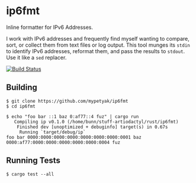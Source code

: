 # ip6fmt
Inline formatter for IPv6 Addresses.

I work with IPv6 addresses and frequently find myself wanting to compare, sort, or collect them from text files or log output.  This tool munges its `stdin` to identify IPv6 addresses, reformat them, and pass the results to `stdout`.  Use it like a `sed` replacer.

[![Build Status](https://travis-ci.org/mypetyak/ip6fmt.svg?branch=master)](https://travis-ci.org/mypetyak/ip6fmt)

## Building

```
$ git clone https://github.com/mypetyak/ip6fmt
$ cd ip6fmt

$ echo "foo bar ::1 baz 0:af77::4 fuz" | cargo run
   Compiling ip v0.1.0 (/home/bunn/stuff-artiodactyl/rust/ip6fmt)
    Finished dev [unoptimized + debuginfo] target(s) in 0.67s
     Running `target/debug/ip`
foo bar 0000:0000:0000:0000:0000:0000:0000:0001 baz 0000:af77:0000:0000:0000:0000:0000:0004 fuz
```

## Running Tests

```
$ cargo test --all
```
